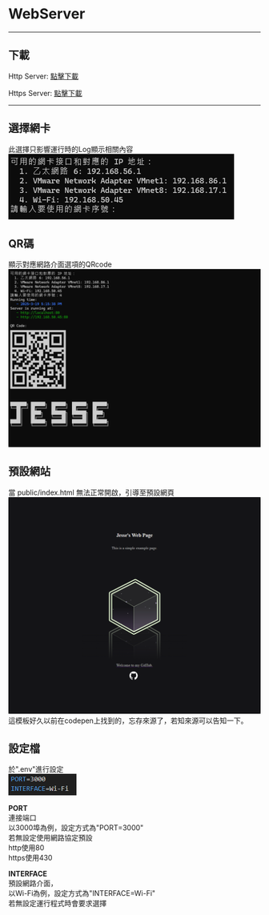 # WebServer

---

## 下載


Http Server: [點擊下載](https://github.com/jkl54555/WebServer/releases/download/v1.0/WebServer-http.zip)  

Https Server: [點擊下載](https://github.com/jkl54555/WebServer/releases/download/v1.0/WebServer-https.zip)

---

## 選擇網卡

此選擇只影響運行時的Log顯示相關內容
![](/docs/images/01.png)  

## QR碼

顯示對應網路介面選項的QRcode
![](/docs/images/02.png)  

## 預設網站

當 public/index.html 無法正常開啟，引導至預設網頁  
![](/docs/images/web.png)  
這模板好久以前在codepen上找到的，忘存來源了，若知來源可以告知一下。  

## 設定檔

於".env"進行設定  
![](/docs/images/env.png)  

**PORT**  
連接端口  
以3000埠為例，設定方式為"PORT=3000"  
若無設定使用網路協定預設  
http使用80  
https使用430  
  
**INTERFACE**  
預設網路介面，  
以Wi-Fi為例，設定方式為"INTERFACE=Wi-Fi"  
若無設定運行程式時會要求選擇
